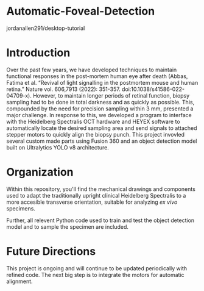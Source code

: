 # Automatic-Foveal-Detection
 jordanallen291/desktop-tutorial

# Introduction
Over the past few years, we have developed techniques to maintain functional responses in the post-mortem human eye after death (Abbas, Fatima et al. “Revival of light signalling in the postmortem mouse and human retina.” Nature vol. 606,7913 (2022): 351-357. doi:10.1038/s41586-022-04709-x). However, to maintain longer periods of retinal function, biopsy sampling had to be done in total darkness and as quickly as possible. This, compounded by the need for precision sampling within 3 mm, presented a major challenge.
In response to this, we developed a program to interface with the Heidelberg Spectralis OCT hardware and HEYEX software to automatically locate the desired sampling area and send signals to attached stepper motors to quickly align the biopsy punch. This project invovled several custom made parts using Fusion 360 and an object detection model built on Ultralytics YOLO v8 architecture.

# Organization
Within this repository, you'll find the mechanical drawings and components used to adapt the traditionally upright clinical Heidelberg Spectralis to a more accesible transverse orientation, suitable for analyzing _ex vivo_ specimens.

Further, all relevent Python code used to train and test the object detection model and to sample the specimen are included.

# Future Directions
This project is ongoing and will continue to be updated periodically with refined code. The next big step is to integrate the motors for automatic alignment.
